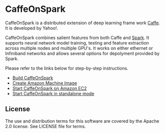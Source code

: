 # CaffeOnSpark

CaffeOnSpark is a distributed extension of deep learning frame work [Caffe](https://github.com/BVLC/caffe). It is developed by Yahoo!. 

CaffeOnSpark combines salient features from both Caffe and [Spark](http://spark.apache.org/). It supports neural network model training, testing and feature extraction across multiple nodes and multiple GPU's. It works on either ethernet or Infiniband networks and allows several options for depolyment provided by Spark.

Please refer to the links below for step-by-step instructions.

 - [Build CaffeOnSpark](https://github.com/yahoo/CaffeOnSpark/wiki/build)
 - [Create Amazon Machine Image](https://github.com/yahoo/CaffeOnSpark/wiki/Create_AMI)
 - [Start CaffeOnSpark on Amazon EC2](https://github.com/yahoo/CaffeOnSpark/wiki/GetStarted_EC2)
 - [Start CaffeOnSpark in standalone mode](https://github.com/yahoo/CaffeOnSpark/wiki/GetStarted_local)

## License

The use and distribution terms for this software are covered by the Apache 2.0 license.
See LICENSE file for terms.

